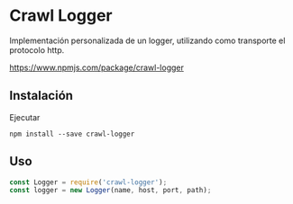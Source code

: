 # Crawl Logger

Implementación personalizada de un logger, utilizando como transporte el protocolo http.

https://www.npmjs.com/package/crawl-logger


## Instalación

Ejecutar

```
npm install --save crawl-logger
```

## Uso

```javascript
const Logger = require('crawl-logger');
const logger = new Logger(name, host, port, path);
```
